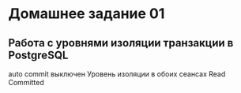 # Домашнее задание 01
## Работа с уровнями изоляции транзакции в PostgreSQL

auto commit выключен
Уровень изоляции в обоих сеансах Read Committed


